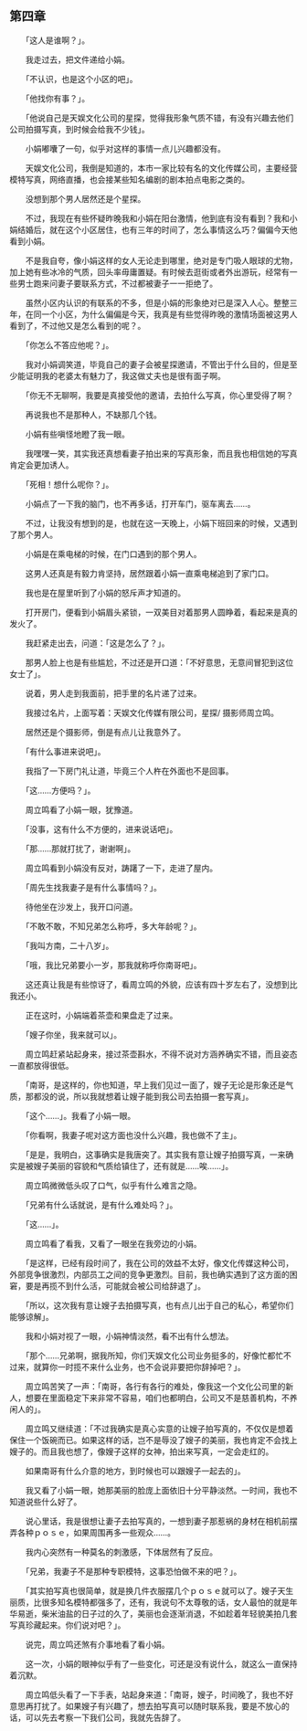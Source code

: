 ## 第四章

　　「这人是谁啊？」。

　　我走过去，把文件递给小娟。

　　「不认识，也是这个小区的吧」。

　　「他找你有事？」。

　　「他说自己是天娱文化公司的星探，觉得我形象气质不错，有没有兴趣去他们公司拍摄写真，到时候会给我不少钱」。

　　小娟嘟囔了一句，似乎对这样的事情一点儿兴趣都没有。

　　天娱文化公司，我倒是知道的，本市一家比较有名的文化传媒公司，主要经营模特写真，网络直播，也会接某些知名编剧的剧本拍点电影之类的。

　　没想到那个男人居然还是个星探。

　　不过，我现在有些怀疑昨晚我和小娟在阳台激情，他到底有没有看到？我和小娟结婚后，就在这个小区居住，也有三年的时间了，怎么事情这么巧？偏偏今天他看到小娟。

　　不是我自夸，像小娟这样的女人无论走到哪里，绝对是专门吸人眼球的尤物，加上她有些冰冷的气质，回头率毋庸置疑。有时候去逛街或者外出游玩，经常有一些男士跑来问妻子要联系方式，不过都被妻子一一拒绝了。

　　虽然小区内认识的有联系的不多，但是小娟的形象绝对已是深入人心。整整三年，在同一个小区，为什么偏偏是今天，我真是有些觉得昨晚的激情场面被这男人看到了，不过他又是怎么看到的呢？。

　　「你怎么不答应他呢？」。

　　我对小娟调笑道，毕竟自己的妻子会被星探邀请，不管出于什么目的，但是至少能证明我的老婆太有魅力了，我这做丈夫也是很有面子啊。

　　「你无不无聊啊，我要是真接受他的邀请，去拍什么写真，你心里受得了啊？

　　再说我也不是那种人，不缺那几个钱。

　　小娟有些嗔怪地瞪了我一眼。

　　我嘿嘿一笑，其实我还真想看妻子拍出来的写真形象，而且我也相信她的写真肯定会更加诱人。

　　「死相！想什么呢你？」。

　　小娟点了一下我的脑门，也不再多话，打开车门，驱车离去……。

　　不过，让我没有想到的是，也就在这一天晚上，小娟下班回来的时候，又遇到了那个男人。

　　小娟是在乘电梯的时候，在门口遇到的那个男人。

　　这男人还真是有毅力肯坚持，居然跟着小娟一直乘电梯追到了家门口。

　　我也是在屋里听到了小娟的怒斥声才知道的。

　　打开房门，便看到小娟眉头紧锁，一双美目对着那男人圆睁着，看起来是真的发火了。

　　我赶紧走出去，问道：「这是怎么了？」。

　　那男人脸上也是有些尴尬，不过还是开口道：「不好意思，无意间冒犯到这位女士了」。

　　说着，男人走到我面前，把手里的名片递了过来。

　　我接过名片，上面写着：天娱文化传媒有限公司，星探/ 摄影师周立鸣。

　　居然还是个摄影师，倒是有点儿让我意外了。

　　「有什么事进来说吧」。

　　我指了一下房门礼让道，毕竟三个人杵在外面也不是回事。

　　「这……方便吗？」。

　　周立鸣看了小娟一眼，犹豫道。

　　「没事，这有什么不方便的，进来说话吧」。

　　「那……那就打扰了，谢谢啊」。

　　周立鸣看到小娟没有反对，踌躇了一下，走进了屋内。

　　「周先生找我妻子是有什么事情吗？」。

　　待他坐在沙发上，我开口问道。

　　「不敢不敢，不知兄弟怎么称呼，多大年龄呢？」。

　　「我叫方南，二十八岁」。

　　「哦，我比兄弟要小一岁，那我就称呼你南哥吧」。

　　这还真让我是有些惊讶了，看周立鸣的外貌，应该有四十岁左右了，没想到比我还小。

　　正在这时，小娟端着茶壶和果盘走了过来。

　　「嫂子你坐，我来就可以」。

　　周立鸣赶紧站起身来，接过茶壶斟水，不得不说对方涵养确实不错，而且姿态一直都放得很低。

　　「南哥，是这样的，你也知道，早上我们见过一面了，嫂子无论是形象还是气质，那都没的说，所以我就想着让嫂子能到我公司去拍摄一套写真」。

　　「这个……」。我看了小娟一眼。

　　「你看啊，我妻子呢对这方面也没什么兴趣，我也做不了主」。

　　「是是，我明白，这事确实是我唐突了。其实我有意让嫂子拍摄写真，一来确实是被嫂子美丽的容貌和气质给镇住了，还有就是……唉……」。

　　周立鸣微微低头叹了口气，似乎有什么难言之隐。

　　「兄弟有什么话就说，是有什么难处吗？」。

　　「这……」。

　　周立鸣看了看我，又看了一眼坐在我旁边的小娟。

　　「是这样，已经有段时间了，我在公司的效益不太好，像文化传媒这种公司，外部竞争很激烈，内部员工之间的竞争更激烈。目前，我也确实遇到了这方面的困窘，要是再揽不到什么活，可能就会被公司给辞退了」。

　　「所以，这次我有意让嫂子去拍摄写真，也有点儿出于自己的私心，希望你们能够谅解」。

　　我和小娟对视了一眼，小娟神情淡然，看不出有什么想法。

　　「那个……兄弟啊，据我所知，你们天娱文化公司业务挺多的，好像忙都忙不过来，就算你一时揽不来什么业务，也不会说非要把你辞掉吧？」。

　　周立鸣苦笑了一声：「南哥，各行有各行的难处，像我这一个文化公司里的新人，想要在里面稳定下来非常不容易，咱们也都明白，公司又不是慈善机构，不养闲人的」。

　　周立鸣又继续道：「不过我确实是真心实意的让嫂子拍写真的，不仅仅是想着保住一个饭碗而已。如果这样的话，岂不是辱没了嫂子的美丽，我也肯定不会找上嫂子的。而且我也想了，像嫂子这样的女神，拍出来写真，一定会走红的。

　　如果南哥有什么介意的地方，到时候也可以跟嫂子一起去的」。

　　我又看了小娟一眼，她那美丽的脸庞上面依旧十分平静淡然。一时间，我也不知道说些什么好了。

　　说心里话，我是很想让妻子去拍写真的，一想到妻子那惹祸的身材在相机前摆弄各种ｐｏｓｅ，如果周围再多一些观众……。

　　我内心突然有一种莫名的刺激感，下体居然有了反应。

　　「兄弟，我妻子不是那种专职模特，这事恐怕做不来的吧？」。

　　「其实拍写真也很简单，就是换几件衣服摆几个ｐｏｓｅ就可以了。嫂子天生丽质，比很多知名模特都强多了，还有，我说句不太尊敬的话，女人最怕的就是年华易逝，柴米油盐的日子过的久了，美丽也会逐渐消退，不如趁着年轻貌美拍几套写真珍藏起来。你们说对吧？」。

　　说完，周立鸣还煞有介事地看了看小娟。

　　这一次，小娟的眼神似乎有了一些变化，可还是没有说什么，就这么一直保持着沉默。

　　周立鸣低头看了一下手表，站起身来道：「南哥，嫂子，时间晚了，我也不好意思再打扰了。如果嫂子有兴趣了，想去拍写真可以随时联系我，要是不放心的话，可以先去考察一下我们公司，我就先告辞了。

